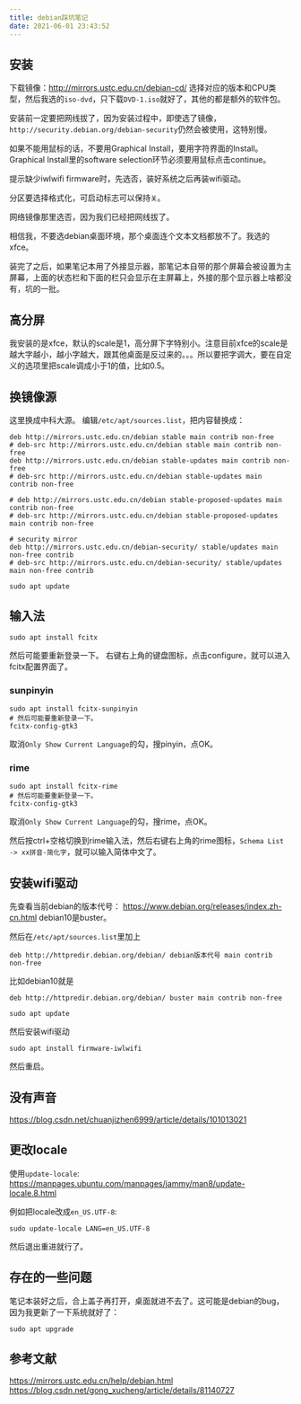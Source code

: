 ```yaml
---
title: debian踩坑笔记
date: 2021-06-01 23:43:52
---
```


## 安装

下载镜像：<http://mirrors.ustc.edu.cn/debian-cd/>
选择对应的版本和CPU类型，然后我选的`iso-dvd`，只下载`DVD-1.iso`就好了，其他的都是额外的软件包。

安装前一定要把网线拔了，因为安装过程中，即使选了镜像，`http://security.debian.org/debian-security`仍然会被使用，这特别慢。

如果不能用鼠标的话，不要用Graphical Install，要用字符界面的Install。Graphical Install里的software selection环节必须要用鼠标点击continue。

提示缺少iwlwifi firmware时，先选否，装好系统之后再装wifi驱动。

分区要选择格式化，可启动标志可以保持`关`。

网络镜像那里选否，因为我们已经把网线拔了。

相信我，不要选debian桌面环境，那个桌面连个文本文档都放不了。我选的xfce。

装完了之后，如果笔记本用了外接显示器，那笔记本自带的那个屏幕会被设置为主屏幕，上面的状态栏和下面的栏只会显示在主屏幕上，外接的那个显示器上啥都没有，坑的一批。

## 高分屏

我安装的是xfce，默认的scale是1，高分屏下字特别小。注意目前xfce的scale是越大字越小，越小字越大，跟其他桌面是反过来的。。。所以要把字调大，要在自定义的选项里把scale调成小于1的值，比如0.5。

## 换镜像源

这里换成中科大源。
编辑`/etc/apt/sources.list`，把内容替换成：

```text
deb http://mirrors.ustc.edu.cn/debian stable main contrib non-free
# deb-src http://mirrors.ustc.edu.cn/debian stable main contrib non-free
deb http://mirrors.ustc.edu.cn/debian stable-updates main contrib non-free
# deb-src http://mirrors.ustc.edu.cn/debian stable-updates main contrib non-free

# deb http://mirrors.ustc.edu.cn/debian stable-proposed-updates main contrib non-free
# deb-src http://mirrors.ustc.edu.cn/debian stable-proposed-updates main contrib non-free

# security mirror
deb http://mirrors.ustc.edu.cn/debian-security/ stable/updates main non-free contrib
# deb-src http://mirrors.ustc.edu.cn/debian-security/ stable/updates main non-free contrib
```

```shell
sudo apt update
```

## 输入法

```shell
sudo apt install fcitx
```

然后可能要重新登录一下。
右键右上角的键盘图标，点击configure，就可以进入fcitx配置界面了。

### sunpinyin

```shell
sudo apt install fcitx-sunpinyin
# 然后可能要重新登录一下。
fcitx-config-gtk3
```

取消`Only Show Current Language`的勾，搜pinyin，点OK。

### rime

```shell
sudo apt install fcitx-rime
# 然后可能要重新登录一下。
fcitx-config-gtk3
```

取消`Only Show Current Language`的勾，搜rime，点OK。

然后按ctrl+空格切换到rime输入法，然后右键右上角的rime图标，`Schema List -> xx拼音-简化字`，就可以输入简体中文了。

## 安装wifi驱动

先查看当前debian的版本代号：
<https://www.debian.org/releases/index.zh-cn.html>
debian10是buster。

然后在`/etc/apt/sources.list`里加上

```text
deb http://httpredir.debian.org/debian/ debian版本代号 main contrib non-free
```

比如debian10就是

```text
deb http://httpredir.debian.org/debian/ buster main contrib non-free
```

```shell
sudo apt update
```

然后安装wifi驱动

```shell
sudo apt install firmware-iwlwifi
```

然后重启。

## 没有声音

<https://blog.csdn.net/chuanjizhen6999/article/details/101013021>

## 更改locale

使用`update-locale`: <https://manpages.ubuntu.com/manpages/jammy/man8/update-locale.8.html>

例如把locale改成`en_US.UTF-8`:

```shell
sudo update-locale LANG=en_US.UTF-8
```

然后退出重进就行了。

## 存在的一些问题

笔记本装好之后，合上盖子再打开，桌面就进不去了。这可能是debian的bug，因为我更新了一下系统就好了：

```shell
sudo apt upgrade
```

## 参考文献

<https://mirrors.ustc.edu.cn/help/debian.html>
<https://blog.csdn.net/gong_xucheng/article/details/81140727>
